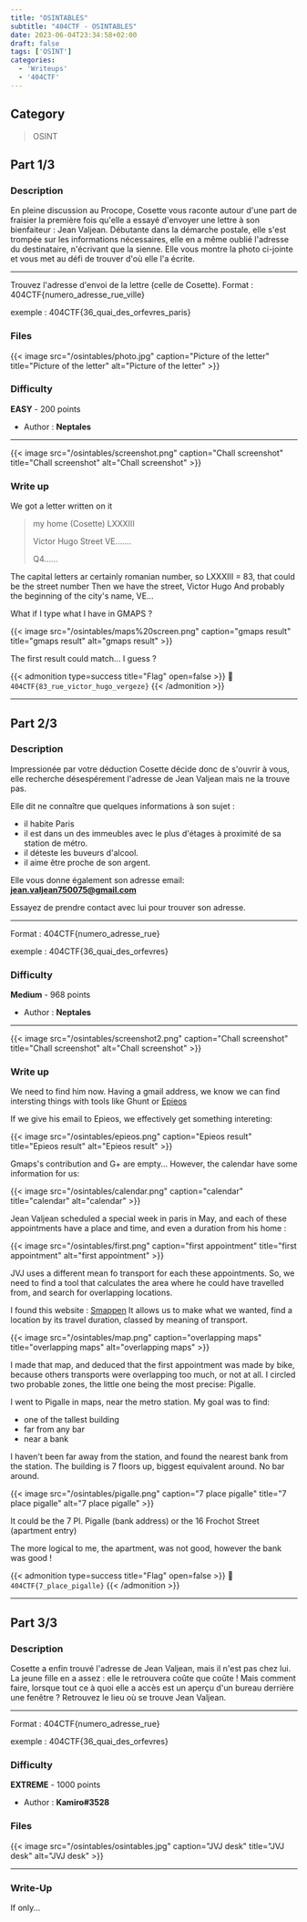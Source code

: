 ```yaml
---
title: "OSINTABLES"
subtitle: "404CTF - OSINTABLES"
date: 2023-06-04T23:34:58+02:00
draft: false
tags: ['OSINT']
categories:
  - 'Writeups'
  - '404CTF'
---
```


## Category

> OSINT

## Part 1/3

### Description

En pleine discussion au Procope, Cosette vous raconte autour d'une part de fraisier la première fois qu'elle a essayé d'envoyer une lettre à son bienfaiteur : Jean Valjean.
Débutante dans la démarche postale, elle s'est trompée sur les informations nécessaires, elle en a même oublié l'adresse du destinataire, n'écrivant que la sienne. Elle vous montre la photo ci-jointe et vous met au défi de trouver d'où elle l'a écrite.

---

Trouvez l'adresse d'envoi de la lettre (celle de Cosette).
Format : 404CTF{numero_adresse_rue_ville}

exemple : 404CTF{36_quai_des_orfevres_paris}

### Files

{{< image src="/osintables/photo.jpg" caption="Picture of the letter" title="Picture of the letter" alt="Picture of the letter" >}}


### Difficulty

**EASY** - 200 points

- Author : **Neptales**
---

{{< image src="/osintables/screenshot.png" caption="Chall screenshot" title="Chall screenshot" alt="Chall screenshot" >}}

### Write up

We got a letter written on it

> my home (Cosette)
> LXXXIII
> 
> Victor Hugo Street
> VE.......
> 
> Q4......

The capital letters ar certainly romanian number, so LXXXIII = 83, that could be the street number
Then we have the street, Victor Hugo
And probably the beginning of the city's name, VE...

What if I type what I have in GMAPS ?

{{< image src="/osintables/maps%20screen.png" caption="gmaps result" title="gmaps result" alt="gmaps result" >}}

The first result could match... I guess ?

{{< admonition type=success title="Flag" open=false >}}
:triangular_flag_on_post: `404CTF{83_rue_victor_hugo_vergeze}`
{{< /admonition >}}

---

## Part 2/3

### Description

Impressionée par votre déduction Cosette décide donc de s'ouvrir à vous, elle recherche désespérement l'adresse de Jean Valjean mais ne la trouve pas.

Elle dit ne connaître que quelques informations à son sujet :
- il habite Paris
- il est dans un des immeubles avec le plus d'étages à proximité de sa station de métro.
- il déteste les buveurs d'alcool.
- il aime être proche de son argent.

Elle vous donne également son adresse email: **jean.valjean750075@gmail.com**

Essayez de prendre contact avec lui pour trouver son adresse.

---

Format : 404CTF{numero_adresse_rue}

exemple : 404CTF{36_quai_des_orfevres}

### Difficulty

**Medium** - 968 points

- Author : **Neptales**
---

{{< image src="/osintables/screenshot2.png" caption="Chall screenshot" title="Chall screenshot" alt="Chall screenshot" >}}

### Write up

We need to find him now.
Having a gmail address, we know we can find intersting things with tools like Ghunt or [Epieos](https://epieos.com/)

If we give his email to Epieos, we effectively get something intereting:


{{< image src="/osintables/epieos.png" caption="Epieos result" title="Epieos result" alt="Epieos result" >}}

Gmaps's contribution and G+ are empty... However, the calendar have some information for us:

{{< image src="/osintables/calendar.png" caption="calendar" title="calendar" alt="calendar" >}}

Jean Valjean scheduled a special week in paris in May, and each of these appointments have a place and time, and even a duration from his home :

{{< image src="/osintables/first.png" caption="first appointment" title="first appointment" alt="first appointment" >}}

JVJ uses a different mean fo transport for each these appointments. So, we need to find a tool that calculates the area where he could have travelled from, and search for overlapping locations.

I found this website : [Smappen](https://www.smappen.fr/app/)
It allows us to make what we wanted, find a location by its travel duration, classed by meaning of transport.


{{< image src="/osintables/map.png" caption="overlapping maps" title="overlapping maps" alt="overlapping maps" >}}

I made that map, and deduced that the first appointment was made by bike, because others transports were overlapping too much, or not at all.
I circled two probable zones, the little one being the most precise: Pigalle.

I went to Pigalle in maps, near the metro station.
My goal was to find:

- one of the tallest building
- far from any bar
- near a bank

I haven't been far away from the station, and found the nearest bank from the station.
The building is 7 floors up, biggest equivalent around.
No bar around.

{{< image src="/osintables/pigalle.png" caption="7 place pigalle" title="7 place pigalle" alt="7 place pigalle" >}}

It could be the 7 Pl. Pigalle (bank address) or the 16 Frochot Street (apartment entry)

The more logical to me, the apartment, was not good, however the bank was good !

{{< admonition type=success title="Flag" open=false >}}
:triangular_flag_on_post: `404CTF{7_place_pigalle}`
{{< /admonition >}}


---

## Part 3/3

### Description

Cosette a enfin trouvé l'adresse de Jean Valjean, mais il n'est pas chez lui. La jeune fille en a assez : elle le retrouvera coûte que coûte ! Mais comment faire, lorsque tout ce à quoi elle a accès est un aperçu d'un bureau derrière une fenêtre ?
Retrouvez le lieu où se trouve Jean Valjean.

---

Format : 404CTF{numero_adresse_rue}

exemple : 404CTF{36_quai_des_orfevres}

### Difficulty

**EXTREME** - 1000 points

- Author : **Kamiro#3528**

### Files

{{< image src="/osintables/osintables.jpg" caption="JVJ desk" title="JVJ desk" alt="JVJ desk" >}}

---

### Write-Up

If only...
